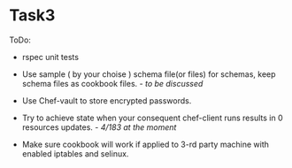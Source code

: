 # Task3

ToDo:

* rspec unit tests

* Use sample ( by your choise ) schema file(or files) for schemas, keep schema files as cookbook files. *- to be discussed*

* Use Chef-vault to store encrypted passwords.

* Try to achieve state when your consequent chef-client runs results in 0 resources updates. *- 4/183 at the moment*

* Make sure cookbook will work if applied to 3-rd party machine with enabled iptables and selinux.
